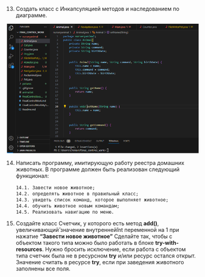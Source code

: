 13. Создать класс с Инкапсуляцией методов и наследованием по диаграмме.

![java_code](pictures/java_code.png "скрин java_code")

14. Написать программу, имитирующую работу реестра домашних животных.
В программе должен быть реализован следующий функционал:

        14.1. Завести новое животное;
        14.2. определять животное в правильный класс;
        14.3. увидеть список команд, которое выполняет животное;
        14.4. обучить животное новым командам;
        14.5. Реализовать навигацию по меню.

15.  Создайте класс Счетчик, у которого есть метод __add()__, увеличивающий̆
значение внутренней̆int переменной на 1 при нажатие __“Завести новое животное”__ Сделайте так, чтобы с объектом такого типа можно было работать в
блоке __try-with-resources__. Нужно бросить исключение, если работа с объектом
типа счетчик была не в ресурсном __try__ и/или ресурс остался открыт. Значение
считать в ресурсе __try__, если при заведения животного заполнены все поля.